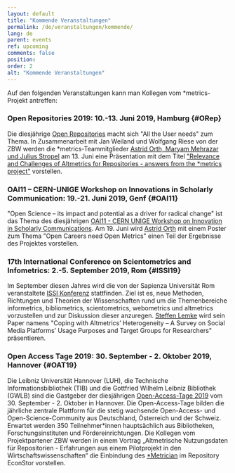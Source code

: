 ```yaml
---
layout: default
title: "Kommende Veranstaltungen"
permalink: /de/veranstaltungen/kommende/
lang: de
parent: events
ref: upcoming
comments: false
position:
order: 2
alt: "Kommende Veranstaltungen"
---
```

<!-- Start editing content here-->

Auf den folgenden Veranstaltungen kann man Kollegen vom \*metrics-Projekt antreffen:

###   Open Repositories 2019: 10.-13. Juni 2019, Hamburg {#ORep}  
  
Die diesjährige [Open Repositories](https://or2019.blogs.uni-hamburg.de/) macht sich "All the User needs" zum Thema. 
In Zusammenarbeit mit Jan Weiland und Wolfgang Riese von der ZBW werden die \*metrics-Teammitglieder [Astrid Orth, Maryam Mehrazar und Julius Stropel](https://metrics-project.net/de/uber_uns/team/) am 13. Juni eine Präsentation mit dem Titel ["Relevance and Challenges of Altmetrics for Repositories - answers from the \*metrics project"](https://www.conftool.net/or2019/index.php?page=browseSessions&form_room=1) vorstellen.


###   OAI11 – CERN-UNIGE Workshop on Innovations in Scholarly Communication: 19.-21. Juni 2019, Genf {#OAI11}

"Open Science – its impact and potential as a driver for radical change" ist das Thema des diesjährigen [OAI11 - CERN UNIGE Workshop on Innovation in Scholarly Communications](https://indico.cern.ch/event/786048/). Am 19. Juni wird [Astrid Orth](https://metrics-project.net/de/uber_uns/team/) mit einem Poster zum Thema "Open Careers need Open Metrics" einen Teil der Ergebnisse des Projektes vorstellen.  


###   17th International Conference on Scientometrics and Infometrics: 2.-5. September 2019, Rom {#ISSI19}
  
Im September diesen Jahres wird die von der Sapienza Universität Rom veranstaltete [ISSI Konferenz](https://www.issi2019.org/) stattfinden. Ziel ist es, neue Methoden, Richtungen und Theorien der Wissenschaften rund um die Themenbereiche informetrics, bibliometrics, scientometrics, webometrics und altmetrics vorzustellen und zur Diskussion dieser anzuregen. [Steffen Lemke](https://metrics-project.net/de/uber_uns/team/) wird sein Paper namens "Coping with Altmetrics’ Heterogeneity – A Survey on Social Media Platforms’ Usage Purposes and Target Groups for Researchers" präsentieren.  
  

###   Open Access Tage 2019: 30. September - 2. Oktober 2019, Hannover {#OAT19}

Die Leibniz Universität Hannover (LUH), die Technische Informationsbibliothek (TIB) und die Gottfried Wilhelm Leibniz Bibliothek (GWLB) sind die Gastgeber der diesjährigen [Open-Access-Tage 2019](https://open-access.net/community/open-access-tage/open-access-tage-2019) vom 30. September - 2. Oktober in Hannover.
Die Open-Access-Tage bilden die jährliche zentrale Plattform für die stetig wachsende Open-Access- und Open-Science-Community aus Deutschland, Österreich und der Schweiz. Erwartet werden 350 Teilnehmer\*innen hauptsächlich aus Bibliotheken, Forschungsinstituten und Fördereinrichtungen.
Die Kollegen vom Projektpartener ZBW werden in einem Vortrag „Altmetrische Nutzungsdaten für Repositorien - Erfahrungen aus einem Pilotprojekt in den Wirtschaftswissenschaften“ die Einbindung des [\*Metrician](http://explore.metrics.gbv.de/) im Repository EconStor vorstellen. 
